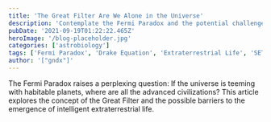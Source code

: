 ```yaml
---
title: 'The Great Filter Are We Alone in the Universe'
description: 'Contemplate the Fermi Paradox and the potential challenges that may limit the existence of advanced extraterrestrial civilizations.'
pubDate: '2021-09-19T01:22:22.465Z'
heroImage: '/blog-placeholder.jpg'
categories: ['astrobiology']
tags: ['Fermi Paradox', 'Drake Equation', 'Extraterrestrial Life', 'SETI']
author: '["gndx"]'
---
```


The Fermi Paradox raises a perplexing question: If the universe is teeming with habitable planets, where are all the advanced civilizations? This article explores the concept of the Great Filter and the possible barriers to the emergence of intelligent extraterrestrial life.
